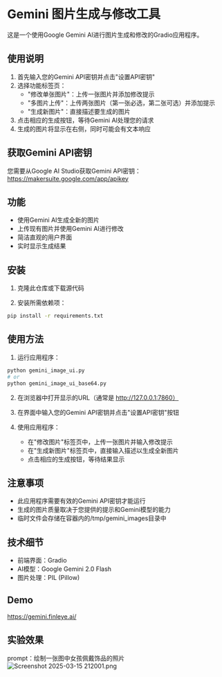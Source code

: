 # Gemini 图片生成与修改工具

这是一个使用Google Gemini AI进行图片生成和修改的Gradio应用程序。


## 使用说明

1. 首先输入您的Gemini API密钥并点击"设置API密钥"
2. 选择功能标签页：
   - "修改单张图片"：上传一张图片并添加修改提示
   - "多图片上传"：上传两张图片（第一张必选，第二张可选）并添加提示
   - "生成新图片"：直接描述要生成的图片
3. 点击相应的生成按钮，等待Gemini AI处理您的请求
4. 生成的图片将显示在右侧，同时可能会有文本响应

## 获取Gemini API密钥

您需要从Google AI Studio获取Gemini API密钥：https://makersuite.google.com/app/apikey

## 功能

- 使用Gemini AI生成全新的图片
- 上传现有图片并使用Gemini AI进行修改
- 简洁直观的用户界面
- 实时显示生成结果

## 安装

1. 克隆此仓库或下载源代码

2. 安装所需依赖项：

```bash
pip install -r requirements.txt
```

## 使用方法

1. 运行应用程序：

```bash
python gemini_image_ui.py
# or
python gemini_image_ui_base64.py
```

2. 在浏览器中打开显示的URL（通常是 http://127.0.0.1:7860）

3. 在界面中输入您的Gemini API密钥并点击"设置API密钥"按钮

4. 使用应用程序：
   - 在"修改图片"标签页中，上传一张图片并输入修改提示
   - 在"生成新图片"标签页中，直接输入描述以生成全新图片
   - 点击相应的生成按钮，等待结果显示

## 注意事项

- 此应用程序需要有效的Gemini API密钥才能运行
- 生成的图片质量取决于您提供的提示和Gemini模型的能力
- 临时文件会存储在容器内的/tmp/gemini_images目录中

## 技术细节

- 前端界面：Gradio
- AI模型：Google Gemini 2.0 Flash
- 图片处理：PIL (Pillow)

## Demo
https://gemini.finleye.ai/

## 实验效果
prompt：绘制一张图中女孩佩戴饰品的照片
![Screenshot 2025-03-15 212001.png](https://s2.loli.net/2025/03/15/VxEz3Rrg2AdYIZ5.png)
